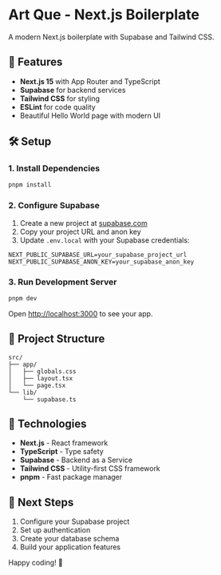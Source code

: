 # Art Que - Next.js Boilerplate

A modern Next.js boilerplate with Supabase and Tailwind CSS.

## 🚀 Features

- **Next.js 15** with App Router and TypeScript
- **Supabase** for backend services
- **Tailwind CSS** for styling
- **ESLint** for code quality
- Beautiful Hello World page with modern UI

## 🛠️ Setup

### 1. Install Dependencies

```bash
pnpm install
```

### 2. Configure Supabase

1. Create a new project at [supabase.com](https://supabase.com)
2. Copy your project URL and anon key
3. Update `.env.local` with your Supabase credentials:

```env
NEXT_PUBLIC_SUPABASE_URL=your_supabase_project_url
NEXT_PUBLIC_SUPABASE_ANON_KEY=your_supabase_anon_key
```

### 3. Run Development Server

```bash
pnpm dev
```

Open [http://localhost:3000](http://localhost:3000) to see your app.

## 📁 Project Structure

```
src/
├── app/
│   ├── globals.css
│   ├── layout.tsx
│   └── page.tsx
└── lib/
    └── supabase.ts
```

## 🎨 Technologies

- **Next.js** - React framework
- **TypeScript** - Type safety
- **Supabase** - Backend as a Service
- **Tailwind CSS** - Utility-first CSS framework
- **pnpm** - Fast package manager

## 📝 Next Steps

1. Configure your Supabase project
2. Set up authentication
3. Create your database schema
4. Build your application features

Happy coding! 🎉